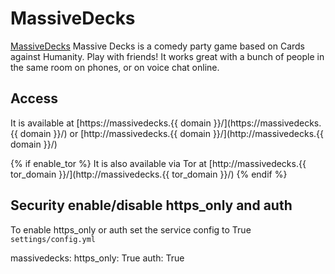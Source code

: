 # MassiveDecks

[MassiveDecks](https://github.com/Lattyware/massivedecks/blob/master/README.md) Massive Decks is a comedy party game based on Cards against Humanity. Play with friends! It works great with a bunch of people in the same room on phones, or on voice chat online.

## Access

It is available at [https://massivedecks.{{ domain }}/](https://massivedecks.{{ domain }}/) or [http://massivedecks.{{ domain }}/](http://massivedecks.{{ domain }}/)

{% if enable_tor %}
It is also available via Tor at [http://massivedecks.{{ tor_domain }}/](http://massivedecks.{{ tor_domain }}/)
{% endif %}

## Security enable/disable https_only and auth

To enable https_only or auth set the service config to True
`settings/config.yml`

massivedecks:
  https_only: True
  auth: True